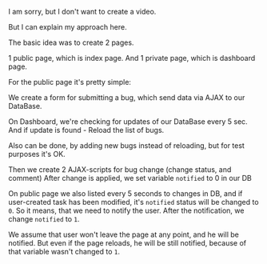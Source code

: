 I am sorry, but I don't want to create a video.

But I can explain my approach here.

The basic idea was to create 2 pages.

1 public page, which is index page. And 1 private page, which is dashboard page.

For the public page it's pretty simple:

We create a form for submitting a bug, which send data via AJAX to our DataBase.

On Dashboard, we're checking for updates of our DataBase every 5 sec. And if update is found - Reload the list of bugs.

Also can be done, by adding new bugs instead of reloading, but for test purposes it's OK.

Then we create 2 AJAX-scripts for bug change (change status, and comment)
After change is applied, we set variable `notified` to 0 in our DB

On public page we also listed every 5 seconds to changes in DB, and if user-created task has been modified, it's `notified` status will be changed to `0`.
So it means, that we need to notify the user.
After the notification, we change `notified` to `1`.

We assume that user won't leave the page at any point, and he will be notified.
But even if the page reloads, he will be still notified, because of that variable wasn't changed to `1`.

